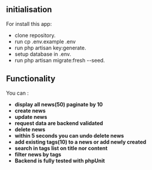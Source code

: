 

## initialisation

For install this app: 

- clone repository.
- run cp .env.example .env
- run php artisan key:generate.
- setup database in .env.
- run php artisan migrate:fresh --seed.

## Functionality

You can : 

- **display all news(50) paginate by 10**
- **create news**
- **update news**
- **request data are backend validated**
- **delete news**
- **within 5 seconds you can undo delete news**
- **add existing tags(10) to a news or add newly created**
- **search in tags list on title nor content**
- **filter news by tags**
- **Backend is fully tested with phpUnit**

